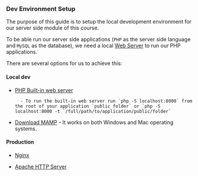### Dev Environment Setup

The purpose of this guide is to setup the local development environment for our server side module of this course.

To be able run our server side applications (`PHP` as the server side language and `MySQL` as the database), we need a local [Web Server](https://en.wikipedia.org/wiki/Web_server) to run our PHP applications.

There are several options for us to achieve this:

#### Local dev

* [PHP Built-in web server ](http://php.net/manual/en/features.commandline.webserver.php)

        - To run the built-in web server run `php -S localhost:8000` from the root of your application `public folder` or `php -S localhost:8000 -t `/full/path/to/application/public/folder`

* [Download MAMP](https://www.mamp.info/en/downloads/) - It works on both Windows and Mac operating systems.


#### Production

* [Nginx](https://nginx.org/en/)

* [Apache HTTP Server](https://httpd.apache.org/)
